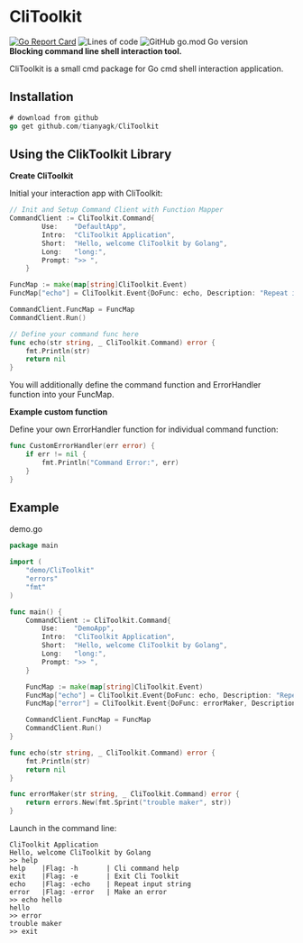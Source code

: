 # CliToolkit

[![Go Report Card](https://goreportcard.com/badge/github.com/tianyagk/CliToolkit)](https://goreportcard.com/report/github.com/tianyagk/CliToolkit)  ![Lines of code](https://img.shields.io/tokei/lines/github/tianyagk/CliToolkit)  ![GitHub go.mod Go version](https://img.shields.io/github/go-mod/go-version/tianyagk/CliToolkit)  
**Blocking command line shell interaction tool.**

CliToolkit is a small cmd package for Go cmd shell interaction application.

## Installation

```go
# download from github
go get github.com/tianyagk/CliToolkit
```

## Using the ClikToolkit Library

**Create CliToolkit**

Initial your interaction app with CliToolkit:

```go
// Init and Setup Command Client with Function Mapper
CommandClient := CliToolkit.Command{
		Use:    "DefaultApp",
		Intro:  "CliToolkit Application",
		Short:  "Hello, welcome CliToolkit by Golang",
		Long:   "long:",
		Prompt: ">> ",
	}

FuncMap := make(map[string]CliToolkit.Event)
FuncMap["echo"] = CliToolkit.Event{DoFunc: echo, Description: "Repeat input string", Flag: "-echo", ErrorHandler: CliToolkit.DefaultErrorHandler}

CommandClient.FuncMap = FuncMap
CommandClient.Run()

// Define your command func here
func echo(str string, _ CliToolkit.Command) error {
	fmt.Println(str)
	return nil
}
```

You will additionally define the command function and ErrorHandler function into your FuncMap.

**Example custom function**

Define your own ErrorHandler function for individual command function:

```go
func CustomErrorHandler(err error) {
	if err != nil {
        fmt.Println("Command Error:", err)
	}
}
```



## Example

demo.go

```go
package main

import (
	"demo/CliToolkit"
	"errors"
	"fmt"
)

func main() {
	CommandClient := CliToolkit.Command{
		Use:    "DemoApp",
		Intro:  "CliToolkit Application",
		Short:  "Hello, welcome CliToolkit by Golang",
		Long:   "long:",
		Prompt: ">> ",
	}

	FuncMap := make(map[string]CliToolkit.Event)
	FuncMap["echo"] = CliToolkit.Event{DoFunc: echo, Description: "Repeat input string", Flag: "-echo", ErrorHandler: CliToolkit.DefaultErrorHandler}
	FuncMap["error"] = CliToolkit.Event{DoFunc: errorMaker, Description: "Make an error", Flag: "-error", ErrorHandler: CliToolkit.DefaultErrorHandler}

	CommandClient.FuncMap = FuncMap
	CommandClient.Run()
}

func echo(str string, _ CliToolkit.Command) error {
	fmt.Println(str)
	return nil
}

func errorMaker(str string, _ CliToolkit.Command) error {
	return errors.New(fmt.Sprint("trouble maker", str))
}

```

Launch in the command line:

```shell
CliToolkit Application
Hello, welcome CliToolkit by Golang
>> help
help    |Flag: -h       | Cli command help
exit    |Flag: -e       | Exit Cli Toolkit
echo    |Flag: -echo    | Repeat input string
error   |Flag: -error   | Make an error
>> echo hello
hello
>> error
trouble maker
>> exit
```
